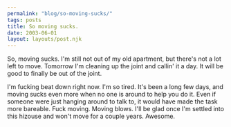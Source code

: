 ```yaml
---
permalink: "blog/so-moving-sucks/"
tags: posts
title: So moving sucks.
date: 2003-06-01
layout: layouts/post.njk
---
```


So, moving sucks. I'm still not out of my old apartment, but there's not a lot left to move. Tomorrow I'm cleaning up the joint and callin' it a day. It will be good to finally be out of the joint.

I'm fucking beat down right now. I'm so tired. It's been a long few days, and moving sucks even more when no one is around to help you do it. Even if someone were just hanging around to talk to, it would have made the task more bareable. Fuck moving. Moving blows. I'll be glad once I'm settled into this hizouse and won't move for a couple years. Awesome.